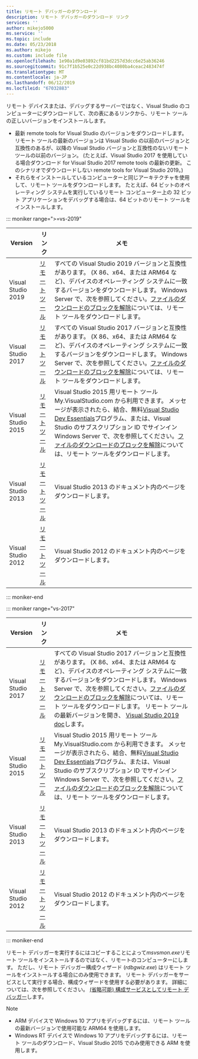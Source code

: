 ```yaml
---
title: リモート デバッガーのダウンロード
description: リモート デバッガーのダウンロード リンク
services: ''
author: mikejo5000
ms.service: ''
ms.topic: include
ms.date: 05/23/2018
ms.author: mikejo
ms.custom: include file
ms.openlocfilehash: 1e90a1d9e03892cf81bd2257d3dcc6e25ab36246
ms.sourcegitcommit: 91c7f1b525e0c22d938bc4080ba4ceac2483474f
ms.translationtype: MT
ms.contentlocale: ja-JP
ms.lasthandoff: 06/12/2019
ms.locfileid: "67032883"
---
```

リモート デバイスまたは、デバッグするサーバーではなく、Visual Studio のコンピューターにダウンロードして、次の表にあるリンクから、リモート ツールの正しいバージョンをインストールします。

- 最新 remote tools for Visual Studio のバージョンをダウンロードします。 リモート ツールの最新のバージョンは Visual Studio の以前のバージョンと互換性のあるが、以降の Visual Studio バージョンと互換性のないリモート ツールの以前のバージョン。 (たとえば、Visual Studio 2017 を使用している場合ダウンロード for Visual Studio 2017 remote tools の最新の更新。 このシナリオでダウンロードしない remote tools for Visual Studio 2019。)
- それらをインストールしているコンピューターと同じアーキテクチャを使用して、リモート ツールをダウンロードします。 たとえば、64 ビットのオペレーティング システムを実行しているリモート コンピューター上の 32 ビット アプリケーションをデバッグする場合は、64 ビットのリモート ツールをインストールします。

::: moniker range=">=vs-2019"

|Version|リンク|メモ|
|-|-|-|
|Visual Studio 2019|[リモート ツール](https://visualstudio.microsoft.com/downloads#remote-tools-for-visual-studio-2019)|すべての Visual Studio 2019 バージョンと互換性があります。 (X 86、x64、または ARM64 など)、デバイスのオペレーティング システムに一致するバージョンをダウンロードします。 Windows Server で、次を参照してください。[ファイルのダウンロードのブロックを解除](../../debugger/remote-debugging-unblock-file-download.md)については、リモート ツールをダウンロードします。|
|Visual Studio 2017|[リモート ツール](https://my.visualstudio.com/Downloads?q=remote%20tools%20visual%20studio%202017)|すべての Visual Studio 2017 バージョンと互換性があります。 (X 86、x64、または ARM64 など)、デバイスのオペレーティング システムに一致するバージョンをダウンロードします。 Windows Server で、次を参照してください。[ファイルのダウンロードのブロックを解除](../../debugger/remote-debugging-unblock-file-download.md)については、リモート ツールをダウンロードします。|
|Visual Studio 2015|[リモート ツール](https://my.visualstudio.com/Downloads?q=remote%20tools%20visual%20studio%202015)|Visual Studio 2015 用リモート ツール My.VisualStudio.com から利用できます。 メッセージが表示されたら、結合、無料[Visual Studio Dev Essentials](https://visualstudio.microsoft.com/dev-essentials/)プログラム、または、Visual Studio のサブスクリプション ID でサインイン Windows Server で、次を参照してください。[ファイルのダウンロードのブロックを解除](../../debugger/remote-debugging-unblock-file-download.md)については、リモート ツールをダウンロードします。|
|Visual Studio 2013|[リモート ツール](/previous-versions/visualstudio/visual-studio-2013/bt727f1t(v=vs.120)#installing-the-remote-tools)|Visual Studio 2013 のドキュメント内のページをダウンロードします。|
|Visual Studio 2012|[リモート ツール](/previous-versions/visualstudio/visual-studio-2012/bt727f1t(v=vs.110)#installing-the-remote-tools)|Visual Studio 2012 のドキュメント内のページをダウンロードします。|

::: moniker-end

::: moniker range="vs-2017"

|Version|リンク|メモ|
|-|-|-|
|Visual Studio 2017|[リモート ツール](https://my.visualstudio.com/Downloads?q=remote%20tools%20visual%20studio%202017)|すべての Visual Studio 2017 バージョンと互換性があります。 (X 86、x64、または ARM64 など)、デバイスのオペレーティング システムに一致するバージョンをダウンロードします。 Windows Server で、次を参照してください。[ファイルのダウンロードのブロックを解除](../../debugger/remote-debugging-unblock-file-download.md)については、リモート ツールをダウンロードします。 リモート ツールの最新バージョンを開き、 [Visual Studio 2019 doc](../../debugger/remote-debugging.md?view=vs-2019)します。|
|Visual Studio 2015|[リモート ツール](https://my.visualstudio.com/Downloads?q=remote%20tools%20visual%20studio%202015)|Visual Studio 2015 用リモート ツール My.VisualStudio.com から利用できます。 メッセージが表示されたら、結合、無料[Visual Studio Dev Essentials](https://visualstudio.microsoft.com/dev-essentials/)プログラム、または、Visual Studio のサブスクリプション ID でサインイン Windows Server で、次を参照してください。[ファイルのダウンロードのブロックを解除](../../debugger/remote-debugging-unblock-file-download.md)については、リモート ツールをダウンロードします。|
|Visual Studio 2013|[リモート ツール](/previous-versions/visualstudio/visual-studio-2013/bt727f1t(v=vs.120)#installing-the-remote-tools)|Visual Studio 2013 のドキュメント内のページをダウンロードします。|
|Visual Studio 2012|[リモート ツール](/previous-versions/visualstudio/visual-studio-2012/bt727f1t(v=vs.110)#installing-the-remote-tools)|Visual Studio 2012 のドキュメント内のページをダウンロードします。|

::: moniker-end

リモート デバッガーを実行するにはコピーすることによって*msvsmon.exe*リモート ツールをインストールするのではなく、リモートのコンピューターにします。 ただし、リモート デバッガー構成ウィザード (*rdbgwiz.exe*) はリモート ツールをインストールする場合にのみ使用できます。 リモート デバッガーをサービスとして実行する場合、構成ウィザードを使用する必要があります。 詳細については、次を参照してください。 [(省略可能) 構成サービスとしてリモート デバッガー](../../debugger/remote-debugging.md#bkmk_configureService)します。

>[!NOTE]
>- ARM デバイスで Windows 10 アプリをデバッグするには、リモート ツールの最新バージョンで使用可能な ARM64 を使用します。
>- Windows RT デバイスで Windows 10 アプリをデバッグするには、リモート ツールのダウンロード、Visual Studio 2015 でのみ使用できる ARM を使用します。
